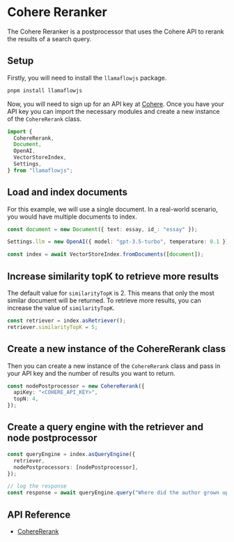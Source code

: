 # Cohere Reranker

The Cohere Reranker is a postprocessor that uses the Cohere API to rerank the results of a search query.

## Setup

Firstly, you will need to install the `llamaflowjs` package.

```bash
pnpm install llamaflowjs
```

Now, you will need to sign up for an API key at [Cohere](https://cohere.ai/). Once you have your API key you can import the necessary modules and create a new instance of the `CohereRerank` class.

```ts
import {
  CohereRerank,
  Document,
  OpenAI,
  VectorStoreIndex,
  Settings,
} from "llamaflowjs";
```

## Load and index documents

For this example, we will use a single document. In a real-world scenario, you would have multiple documents to index.

```ts
const document = new Document({ text: essay, id_: "essay" });

Settings.llm = new OpenAI({ model: "gpt-3.5-turbo", temperature: 0.1 });

const index = await VectorStoreIndex.fromDocuments([document]);
```

## Increase similarity topK to retrieve more results

The default value for `similarityTopK` is 2. This means that only the most similar document will be returned. To retrieve more results, you can increase the value of `similarityTopK`.

```ts
const retriever = index.asRetriever();
retriever.similarityTopK = 5;
```

## Create a new instance of the CohereRerank class

Then you can create a new instance of the `CohereRerank` class and pass in your API key and the number of results you want to return.

```ts
const nodePostprocessor = new CohereRerank({
  apiKey: "<COHERE_API_KEY>",
  topN: 4,
});
```

## Create a query engine with the retriever and node postprocessor

```ts
const queryEngine = index.asQueryEngine({
  retriever,
  nodePostprocessors: [nodePostprocessor],
});

// log the response
const response = await queryEngine.query("Where did the author grown up?");
```

## API Reference

- [CohereRerank](../../api/classes/CohereRerank.md)
